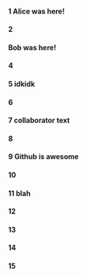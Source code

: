 #### 1 Alice was here!
#### 2
#### Bob was here!
#### 4
#### 5 idkidk
#### 6
#### 7 collaborator text
#### 8
#### 9 Github is awesome
#### 10
#### 11 blah
#### 12
#### 13
#### 14
#### 15